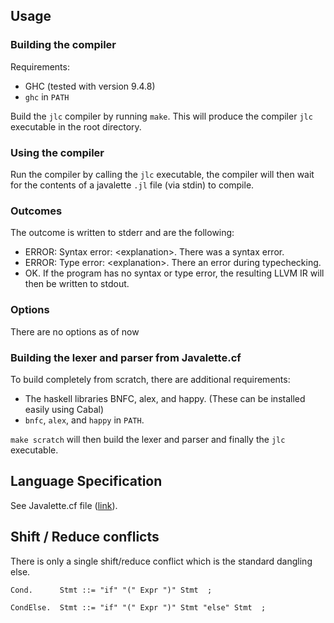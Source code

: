 ## Usage

### Building the compiler

Requirements:
- GHC (tested with version 9.4.8)
- `ghc` in `PATH`

Build the `jlc` compiler by running `make`. This will produce the compiler `jlc` executable in the root directory.

### Using the compiler
Run the compiler by calling the `jlc` executable, the compiler will then wait for the contents of a javalette `.jl` file (via stdin) to compile.

### Outcomes
The outcome is written to stderr and are the following:
- ERROR: Syntax error: \<explanation\>. There was a syntax error.
- ERROR: Type error: \<explanation\>. There an error during typechecking.
- OK. If the program has no syntax or type error, the resulting LLVM IR will then be written to stdout.

### Options
There are no options as of now

### Building the lexer and parser from Javalette.cf

To build completely from scratch, there are additional requirements:
- The haskell libraries BNFC, alex, and happy. (These can be installed easily using Cabal)
-  `bnfc`, `alex`, and `happy` in `PATH`.

`make scratch` will then build the lexer and parser and finally the `jlc` executable. 

## Language Specification
See Javalette.cf file ([link](src/Javalette.cf)).

## Shift / Reduce conflicts

There is only a single shift/reduce conflict which is the standard dangling else.

```
Cond.      Stmt ::= "if" "(" Expr ")" Stmt  ;

CondElse.  Stmt ::= "if" "(" Expr ")" Stmt "else" Stmt  ;
```